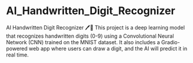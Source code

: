 # AI_Handwritten_Digit_Recognizer
AI Handwritten Digit Recognizer 🖊️🔢 This project is a deep learning model that recognizes handwritten digits (0-9) using a Convolutional Neural Network (CNN) trained on the MNIST dataset. It also includes a Gradio-powered web app where users can draw a digit, and the AI will predict it in real time.  
